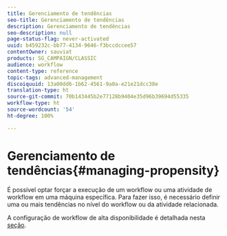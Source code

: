 ```yaml
---
title: Gerenciamento de tendências
seo-title: Gerenciamento de tendências
description: Gerenciamento de tendências
seo-description: null
page-status-flag: never-activated
uuid: b459232c-bb77-4134-9646-f3bccdccee57
contentOwner: sauviat
products: SG_CAMPAIGN/CLASSIC
audience: workflow
content-type: reference
topic-tags: advanced-management
discoiquuid: 13a00dd6-1b62-4561-9a0a-e21e21dcc38e
translation-type: ht
source-git-commit: 70b143445b2e77128b9404e35d96b39694d55335
workflow-type: ht
source-wordcount: '54'
ht-degree: 100%

---
```



# Gerenciamento de tendências{#managing-propensity}

É possível optar forçar a execução de um workflow ou uma atividade de workflow em uma máquina específica. Para fazer isso, é necessário definir uma ou mais tendências no nível do workflow ou da atividade relacionada.

A configuração de workflow de alta disponibilidade é detalhada nesta [seção](../../installation/using/configuring-campaign-server.md#high-availability-workflows-and-affinities).
